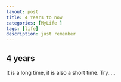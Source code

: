 ```yaml
---
layout: post
title: 4 Years to now
categories: [MyLife ]
tags: [life]
description: just remember
---
```

## 4 years
It is a long time, it is also a short time. 
Try…..

